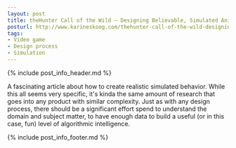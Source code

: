 ```yaml
---
layout: post
title: theHunter Call of the Wild – Designing Believable, Simulated Animal AI
posturl: http://www.karineskoog.com/thehunter-call-of-the-wild-designing-believable-simulated-animal-ai/
tags:
- Video game
- Design process
- Simulation
---
```


{% include post_info_header.md %}

A fascinating article about how to create realistic simulated behavior. While this all seems very specific, it's kinda the same amount of research that goes into any product with similar complexity. Just as with any design process, there should be a significant effort spend to understand the domain and subject matter, to have enough data to build a useful (or in this case, fun) level of algorithmic intelligence.

<!--more-->{% include post_info_footer.md %}
